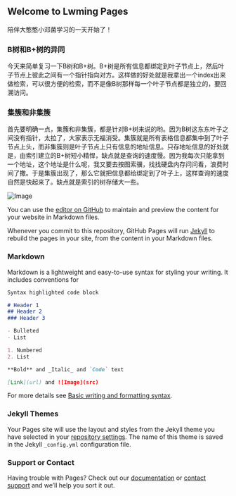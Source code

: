 ## Welcome to Lwming Pages

陪伴大憨憨小邓菌学习的一天开始了！

### B树和B+树的异同

今天来简单复习一下B树和B+树。B+树是所有信息都绑定到叶子节点上，然后叶子节点上彼此之间有一个指针指向对方。这样做的好处就是我拿出一个index出来做检索，可以很方便的检索，而不是像B树那样每一个叶子节点都是独立的，要回溯访问。

### 集簇和非集簇

首先要明确一点，集簇和非集簇，都是针对B+树来说的哟。因为B树这东东叶子之间没有指针，太拉了，大家表示无福消受。集簇就是所有表格信息都集中到了叶子节点上头，而非集簇则是叶子节点上只有信息的地址信息。只存地址信息的好处就是，由索引建立的B+树短小精悍，缺点就是查询的速度慢。因为我每次只能拿到一个地址，这个地址是什么呢，我又要去按图索骥，找找硬盘内存问问看，浪费时间了撒。于是集簇出现了，那么它就把信息都给绑定到了叶子上，这样查询的速度自然是快起来了。缺点就是索引的树存储大一些。

![Image](https://github.com/459548764/homepage/img/innodb_myisam.png)



You can use the [editor on GitHub](https://github.com/459548764/homepage/edit/gh-pages/index.md) to maintain and preview the content for your website in Markdown files.

Whenever you commit to this repository, GitHub Pages will run [Jekyll](https://jekyllrb.com/) to rebuild the pages in your site, from the content in your Markdown files.

### Markdown

Markdown is a lightweight and easy-to-use syntax for styling your writing. It includes conventions for

```markdown
Syntax highlighted code block

# Header 1
## Header 2
### Header 3

- Bulleted
- List

1. Numbered
2. List

**Bold** and _Italic_ and `Code` text

[Link](url) and ![Image](src)
```

For more details see [Basic writing and formatting syntax](https://docs.github.com/en/github/writing-on-github/getting-started-with-writing-and-formatting-on-github/basic-writing-and-formatting-syntax).

### Jekyll Themes

Your Pages site will use the layout and styles from the Jekyll theme you have selected in your [repository settings](https://github.com/459548764/homepage/settings/pages). The name of this theme is saved in the Jekyll `_config.yml` configuration file.

### Support or Contact

Having trouble with Pages? Check out our [documentation](https://docs.github.com/categories/github-pages-basics/) or [contact support](https://support.github.com/contact) and we’ll help you sort it out.
